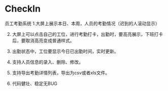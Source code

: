 # CheckIn
员工考勤系统
1.大屏上展示本日、本周，人员的考勤情况（迟到的人滚动显示）

2. 大屏上可以点击自己的工位，进行考勤打卡，出勤时，要高亮展示，下班打卡后，要取消高亮变成普通样式。

3. 出勤状态中，工位要显示今日已出勤时间，实时更新。

4. 支持人员信息的录入、删除、修改。

5. 支持导出考勤详情列表，导出为csv或者xls文件。

6. 代码健壮、稳定无BUG
